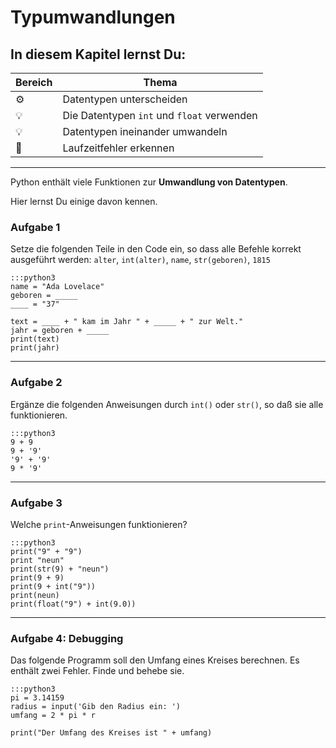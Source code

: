 
# Typumwandlungen

## In diesem Kapitel lernst Du:

| Bereich | Thema |
|---------|-------|
| ⚙ | Datentypen unterscheiden |
| 💡 | Die Datentypen `int` und `float` verwenden |
| 💡 | Datentypen ineinander umwandeln |
| 🐞 | Laufzeitfehler erkennen |

----

Python enthält viele Funktionen zur **Umwandlung von Datentypen**.

Hier lernst Du einige davon kennen.


### Aufgabe 1

Setze die folgenden Teile in den Code ein, so dass alle Befehle korrekt ausgeführt werden: `alter`, `int(alter)`, `name`, `str(geboren)`, `1815`

    :::python3
    name = "Ada Lovelace"
    geboren = _____
    ____ = "37"

    text = ____ + " kam im Jahr " + _____ + " zur Welt."
    jahr = geboren + _____
    print(text)
    print(jahr)

----

### Aufgabe 2

Ergänze die folgenden Anweisungen durch `int()` oder `str()`, so daß sie alle funktionieren.

    :::python3
    9 + 9
    9 + '9'
    '9' + '9'
    9 * '9'

----

### Aufgabe 3

Welche `print`-Anweisungen funktionieren?

    :::python3
    print("9" + "9")
    print "neun"
    print(str(9) + "neun")
    print(9 + 9)
    print(9 + int("9"))
    print(neun)
    print(float("9") + int(9.0))

----

### Aufgabe 4: Debugging

Das folgende Programm soll den Umfang eines Kreises berechnen.
Es enthält zwei Fehler.
Finde und behebe sie.

    :::python3
    pi = 3.14159
    radius = input('Gib den Radius ein: ')
    umfang = 2 * pi * r

    print("Der Umfang des Kreises ist " + umfang)    

